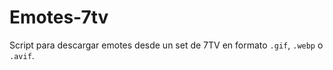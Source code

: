 # Emotes-7tv
Script para descargar emotes desde un set de 7TV en formato `.gif`, `.webp` o `.avif`.

